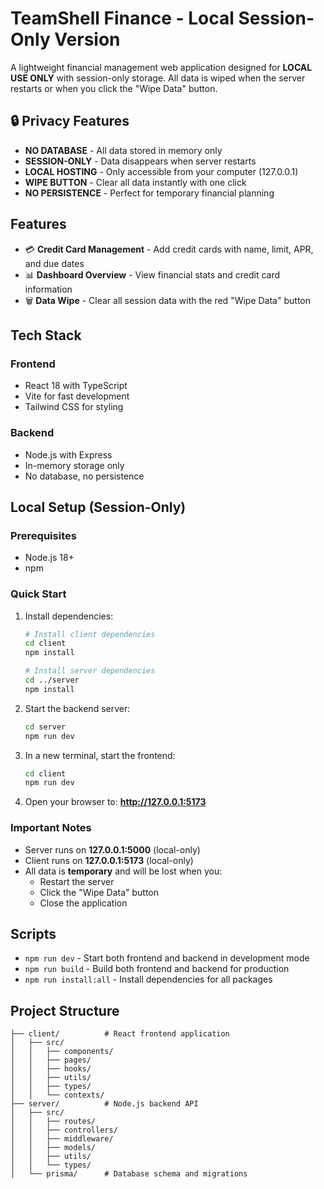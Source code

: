# TeamShell Finance - Local Session-Only Version

A lightweight financial management web application designed for **LOCAL USE ONLY** with session-only storage. All data is wiped when the server restarts or when you click the "Wipe Data" button.

## 🔒 Privacy Features

- **NO DATABASE** - All data stored in memory only
- **SESSION-ONLY** - Data disappears when server restarts
- **LOCAL HOSTING** - Only accessible from your computer (127.0.0.1)
- **WIPE BUTTON** - Clear all data instantly with one click
- **NO PERSISTENCE** - Perfect for temporary financial planning

## Features

- 💳 **Credit Card Management** - Add credit cards with name, limit, APR, and due dates
- 📊 **Dashboard Overview** - View financial stats and credit card information
- 🗑️ **Data Wipe** - Clear all session data with the red "Wipe Data" button

## Tech Stack

### Frontend
- React 18 with TypeScript
- Vite for fast development
- Tailwind CSS for styling

### Backend
- Node.js with Express
- In-memory storage only
- No database, no persistence

## Local Setup (Session-Only)

### Prerequisites
- Node.js 18+
- npm

### Quick Start

1. Install dependencies:
   ```bash
   # Install client dependencies
   cd client
   npm install

   # Install server dependencies  
   cd ../server
   npm install
   ```

2. Start the backend server:
   ```bash
   cd server
   npm run dev
   ```

3. In a new terminal, start the frontend:
   ```bash
   cd client
   npm run dev
   ```

4. Open your browser to: **http://127.0.0.1:5173**

### Important Notes
- Server runs on **127.0.0.1:5000** (local-only)
- Client runs on **127.0.0.1:5173** (local-only)
- All data is **temporary** and will be lost when you:
  - Restart the server
  - Click the "Wipe Data" button
  - Close the application

## Scripts

- `npm run dev` - Start both frontend and backend in development mode
- `npm run build` - Build both frontend and backend for production
- `npm run install:all` - Install dependencies for all packages

## Project Structure

```
├── client/          # React frontend application
│   ├── src/
│   │   ├── components/
│   │   ├── pages/
│   │   ├── hooks/
│   │   ├── utils/
│   │   ├── types/
│   │   └── contexts/
├── server/          # Node.js backend API
│   ├── src/
│   │   ├── routes/
│   │   ├── controllers/
│   │   ├── middleware/
│   │   ├── models/
│   │   ├── utils/
│   │   └── types/
│   └── prisma/      # Database schema and migrations
```